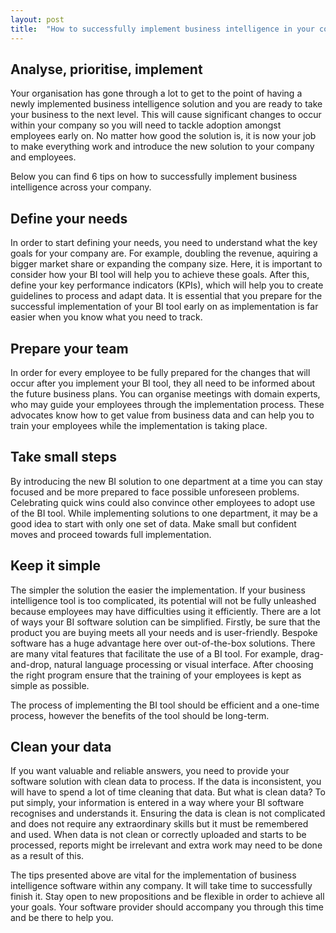```yaml
---
layout: post
title:  "How to successfully implement business intelligence in your company"
---
```

## Analyse, prioritise, implement
Your organisation has gone through a lot to get to the point of having a newly implemented business intelligence solution and you are ready to take your business to the next level. This will cause significant changes to occur within your company so you will need to tackle adoption amongst employees early on. No matter how good the solution is, it is now your job to make everything work and introduce the new solution to your company and employees.

Below you can find 6 tips on how to successfully implement business intelligence across your company.

## Define your needs
In order to start defining your needs, you need to understand what the key goals for your company are. For example, doubling the revenue, aquiring a bigger market share or expanding the company size. Here, it is important to consider how your BI tool will help you to achieve these goals. After this, define your key performance indicators (KPIs), which will help you to create guidelines to process and adapt data. It is essential that you prepare for the successful implementation of your BI tool early on as implementation is far easier when you know what you need to track.

## Prepare your team
In order for every employee to be fully prepared for the changes that will occur after you implement your BI tool, they all need to be informed about the future business plans. You can organise meetings with domain experts, who may guide your employees through the implementation process. These advocates know how to get value from business data and can help you to train your employees while the implementation is taking place.

## Take small steps
By introducing the new BI solution to one department at a time you can stay focused and be more prepared to face possible unforeseen problems. Celebrating quick wins could also convince other employees to adopt use of the BI tool. While implementing solutions to one department, it may be a good idea to start with only one set of data. Make small but confident moves and proceed towards full implementation.

## Keep it simple
The simpler the solution the easier the implementation. If your business intelligence tool is too complicated, its potential will not be fully unleashed because employees may have difficulties using it efficiently. There are a lot of ways your BI software solution can be simplified. Firstly, be sure that the product you are buying meets all your needs and is user-friendly. Bespoke software has a huge advantage here over out-of-the-box solutions. There are many vital features that facilitate the use of a BI tool. For example, drag-and-drop, natural language processing or visual interface. After choosing the right program ensure that the training of your employees is kept as simple as possible.

The process of implementing the BI tool should be efficient and a one-time process, however the benefits of the tool should be long-term.

## Clean your data
If you want valuable and reliable answers, you need to provide your software solution with clean data to process. If the data is inconsistent, you will have to spend a lot of time cleaning that data. But what is clean data? To put simply, your information is entered in a way where your BI software recognises and understands it. Ensuring the data is clean is not complicated and does not require any extraordinary skills but it must be remembered and used. When data is not clean or correctly uploaded and starts to be processed, reports might be irrelevant and extra work may need to be done as a result of this.

The tips presented above are vital for the implementation of business intelligence software within any company. It will take time to successfully finish it. Stay open to new propositions and be flexible in order to achieve all your goals. Your software provider should accompany you through this time and be there to help you.
